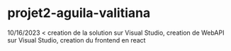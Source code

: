 # projet2-aguila-valitiana

10/16/2023
  <
    creation de la solution sur Visual Studio,
    creation de WebAPI sur Visual Studio,
    creation du frontend en react
  >
